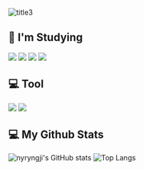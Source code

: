 ![title3](https://user-images.githubusercontent.com/105197496/195889395-059d4d10-4ef0-49b3-93b1-147cbf4ea2d3.png)



## 📘 **I'm Studying** <br>

<img src="https://img.shields.io/badge/scikitlearn-89CFF0?style=for-the-badge&logo=scikitlearn&logoColor=white"> <img src="https://img.shields.io/badge/Python-00ABF0?style=for-the-badge&logo=Python&logoColor=white"> <img src="https://img.shields.io/badge/pandas-0072A0?style=for-the-badge&logo=pandas&logoColor=white"> <img src="https://img.shields.io/badge/tensorflow-004764?style=for-the-badge&logo=tensorflow&logoColor=white"/> 

## 💻 **Tool**

<img src="https://img.shields.io/badge/visualstudiocode-89CFF0?style=for-the-badge&logo=visualstudiocode&logoColor=white"> <img src="https://img.shields.io/badge/googlecolab-00ABF0?style=for-the-badge&logo=googlecolab&logoColor=white">
## 💻 My Github Stats 

![nyryngji's GitHub stats](https://github-readme-stats.vercel.app/api?username=nyryngji&show_icons=true&theme=nord&hide) ![Top Langs](https://github-readme-stats.vercel.app/api/top-langs/?username=nyryngji&layout=compact&theme=nord&hide)
